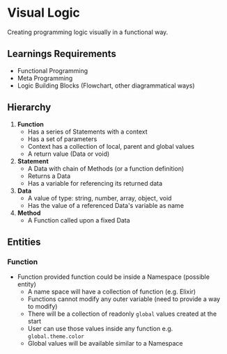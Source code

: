 # Visual Logic

Creating programming logic visually in a functional way.

## Learnings Requirements

- Functional Programming 
- Meta Programming
- Logic Building Blocks (Flowchart, other diagrammatical ways)

## Hierarchy
  
1. **Function**
   - Has a series of Statements with a context
   - Has a set of parameters
   - Context has a collection of local, parent and global values
   - A return value (Data or void)
2. **Statement**
   - A Data with chain of Methods (or a function definition)
   - Returns a Data
   - Has a variable for referencing its returned data
3. **Data**
   - A value of type: string, number, array, object, void
   - Has the value of a referenced Data's variable as name 
4. **Method** 
   - A Function called upon a fixed Data


## Entities
### Function
- Function provided function could be inside a Namespace (possible entity)
  - A name space will have a collection of function (e.g. Elixir)
  - Functions cannot modify any outer variable (need to provide a way to modify)
  - There will be a collection of readonly `global` values created at the start
  - User can use those values inside any function e.g. `global.theme.color`
  - Global values will be available similar to a Namespace
